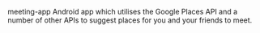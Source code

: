 
meeting-app
Android app which utilises the Google Places API and a number of other APIs to suggest places for you and your friends to meet.

